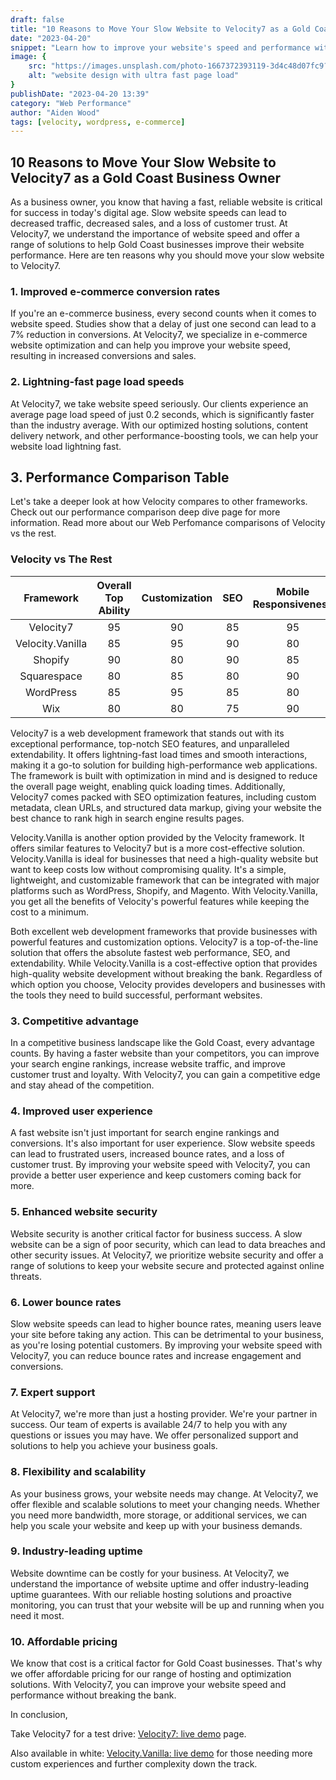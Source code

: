 ```yaml
---
draft: false
title: "10 Reasons to Move Your Slow Website to Velocity7 as a Gold Coast Business Owner"
date: "2023-04-20"
snippet: "Learn how to improve your website's speed and performance with Velocity. In this post, we'll discuss the impact of website speed on your business and how Velocity can help you create a faster, more responsive website that meets your needs and exceeds your expectations. Start creating a better user experience for your customers and improve your search engine rankings with Velocity."
image: {
    src: "https://images.unsplash.com/photo-1667372393119-3d4c48d07fc9?&fit=crop&w=430&h=240",
    alt: "website design with ultra fast page load"
}
publishDate: "2023-04-20 13:39"
category: "Web Performance"
author: "Aiden Wood"
tags: [velocity, wordpress, e-commerce]
---
```


## 10 Reasons to Move Your Slow Website to Velocity7 as a Gold Coast Business Owner

As a business owner, you know that having a fast, reliable website is critical for success in today's digital age. Slow website speeds can lead to decreased traffic, decreased sales, and a loss of customer trust. At Velocity7, we understand the importance of website speed and offer a range of solutions to help Gold Coast businesses improve their website performance. Here are ten reasons why you should move your slow website to Velocity7.



### 1. Improved e-commerce conversion rates

If you're an e-commerce business, every second counts when it comes to website speed. Studies show that a delay of just one second can lead to a 7% reduction in conversions. At Velocity7, we specialize in e-commerce website optimization and can help you improve your website speed, resulting in increased conversions and sales.

### 2. Lightning-fast page load speeds

At Velocity7, we take website speed seriously. Our clients experience an average page load speed of just 0.2 seconds, which is significantly faster than the industry average. With our optimized hosting solutions, content delivery network, and other performance-boosting tools, we can help your website load lightning fast.


## 3. Performance Comparison Table

Let's take a deeper look at how Velocity compares to other frameworks. Check out our performance comparison deep dive page for more information. Read more about our <a name="Comparison">Web Perfomance comparisons of Velocity vs the rest</a>.

### Velocity vs The Rest

| Framework | Overall Top Ability | Customization | SEO | Mobile Responsiveness | Pageload Speed | Pricing Model |
| :-------: | :----------------: | :-----------: | :-: | :------------------: | :------------: | :-----------: |
| Velocity7  |         95         |      90       |  85 |          95          |       90       |  Freemium     |
| Velocity.Vanilla | 85            |      95       |  90 |          80          |       85       |  Freemium     |
| Shopify   |         90         |      80       |  90 |          85          |       80       |  Paid         |
| Squarespace |       80         |      85       |  80 |          90          |       85       |  Paid         |
| WordPress |         85         |      95       |  85 |          80          |       90       |  Free         |
| Wix       |         80         |      80       |  75 |          90          |       85       |  Freemium     |


Velocity7 is a web development framework that stands out with its exceptional performance, top-notch SEO features, and unparalleled extendability. It offers lightning-fast load times and smooth interactions, making it a go-to solution for building high-performance web applications. The framework is built with optimization in mind and is designed to reduce the overall page weight, enabling quick loading times. Additionally, Velocity7 comes packed with SEO optimization features, including custom metadata, clean URLs, and structured data markup, giving your website the best chance to rank high in search engine results pages.

Velocity.Vanilla is another option provided by the Velocity framework. It offers similar features to Velocity7 but is a more cost-effective solution. Velocity.Vanilla is ideal for businesses that need a high-quality website but want to keep costs low without compromising quality. It's a simple, lightweight, and customizable framework that can be integrated with major platforms such as WordPress, Shopify, and Magento. With Velocity.Vanilla, you get all the benefits of Velocity's powerful features while keeping the cost to a minimum.

Both excellent web development frameworks that provide businesses with powerful features and customization options. Velocity7 is a top-of-the-line solution that offers the absolute fastest web performance, SEO, and extendability. While Velocity.Vanilla is a cost-effective option that provides high-quality website development without breaking the bank. Regardless of which option you choose, Velocity provides developers and businesses with the tools they need to build successful, performant websites.


### 3. Competitive advantage

In a competitive business landscape like the Gold Coast, every advantage counts. By having a faster website than your competitors, you can improve your search engine rankings, increase website traffic, and improve customer trust and loyalty. With Velocity7, you can gain a competitive edge and stay ahead of the competition.

### 4. Improved user experience

A fast website isn't just important for search engine rankings and conversions. It's also important for user experience. Slow website speeds can lead to frustrated users, increased bounce rates, and a loss of customer trust. By improving your website speed with Velocity7, you can provide a better user experience and keep customers coming back for more.

### 5. Enhanced website security

Website security is another critical factor for business success. A slow website can be a sign of poor security, which can lead to data breaches and other security issues. At Velocity7, we prioritize website security and offer a range of solutions to keep your website secure and protected against online threats.

### 6. Lower bounce rates

Slow website speeds can lead to higher bounce rates, meaning users leave your site before taking any action. This can be detrimental to your business, as you're losing potential customers. By improving your website speed with Velocity7, you can reduce bounce rates and increase engagement and conversions.

### 7. Expert support

At Velocity7, we're more than just a hosting provider. We're your partner in success. Our team of experts is available 24/7 to help you with any questions or issues you may have. We offer personalized support and solutions to help you achieve your business goals.

### 8. Flexibility and scalability

As your business grows, your website needs may change. At Velocity7, we offer flexible and scalable solutions to meet your changing needs. Whether you need more bandwidth, more storage, or additional services, we can help you scale your website and keep up with your business demands.

### 9. Industry-leading uptime

Website downtime can be costly for your business. At Velocity7, we understand the importance of website uptime and offer industry-leading uptime guarantees. With our reliable hosting solutions and proactive monitoring, you can trust that your website will be up and running when you need it most.

### 10. Affordable pricing

We know that cost is a critical factor for Gold Coast businesses. That's why we offer affordable pricing for our range of hosting and optimization solutions. With Velocity7, you can improve your website speed and performance without breaking the bank.

In conclusion,


Take Velocity7 for a test drive: [Velocity7: live demo](https://aidxn.com/) page. 

Also available in white: [Velocity.Vanilla: live demo](https://www.vanilla.aidxn.com/) 
for those needing more custom experiences and further complexity down the track.


